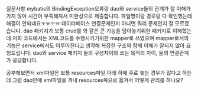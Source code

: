 질문사항
mybatis의 BindingException오류랑 dao와 service둘의 관계가 잘 이해가 가지 않아 시간이 부족해져서 미완성으로 제출합니다. 
파일명이랑 경로랑 다 확인했는데 해결이 안되네요ㅜㅠㅜㅠ 데이터베이스 연결문제인지 아니면 쿼리 문제인지 잘 모르겠습니다. 
dao 패키지가 보통 crud를 와 같은 큰 기능을 담아놓기위한 패키지로 이해했는데 저희 코드에서는 XML코드를 수행시키기위한 mapper로 쓰였으며 mapper로서의 기능은 service에서도 이루어진다고 생각해 복잡한 구조와 함께 이해가 잘되지 않아 요청드립니다. dao와 service 패키지 둘의 구성차이와 쓰는 목적의 차이, 둘의 연결관계가 궁금합니다. 

공부해보면서 xml파일은 보통 resources파일 아래 하에 주로 놓는 경우가 많다고 하는데 그럼 dao안에 xml파일을 꺼내 resources쪽으로 옮겨서 어떻게 관리를 하나요? 



